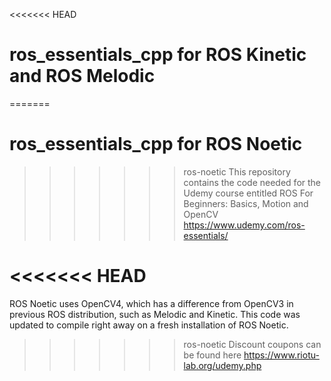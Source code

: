 <<<<<<< HEAD
# ros_essentials_cpp for ROS Kinetic and ROS Melodic
=======
# ros_essentials_cpp for ROS Noetic
>>>>>>> ros-noetic
This repository contains the code needed for the Udemy course entitled
ROS For Beginners: Basics, Motion and OpenCV
https://www.udemy.com/ros-essentials/

<<<<<<< HEAD
=======
ROS Noetic uses OpenCV4, which has a difference from OpenCV3 in previous ROS distribution, such as Melodic and Kinetic.
This code was updated to compile right away on a fresh installation of ROS Noetic.

>>>>>>> ros-noetic
Discount coupons can be found here https://www.riotu-lab.org/udemy.php
